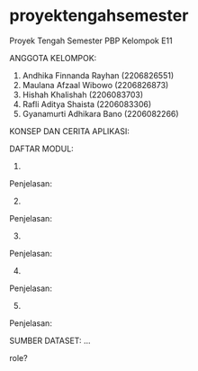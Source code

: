 # proyektengahsemester
Proyek Tengah Semester PBP Kelompok E11

ANGGOTA KELOMPOK:
1. Andhika Finnanda Rayhan (2206826551)
2. Maulana Afzaal Wibowo (2206826873)
3. Hishah Khalishah (2206083703)
4. Rafli Aditya Shaista (2206083306)
5. Gyanamurti Adhikara Bano (2206082266)

KONSEP DAN CERITA APLIKASI:




DAFTAR MODUL:

1.
Penjelasan:

2.
Penjelasan:

3. 
Penjelasan:

4.
Penjelasan:

5.
Penjelasan:


SUMBER DATASET:
...


role?
